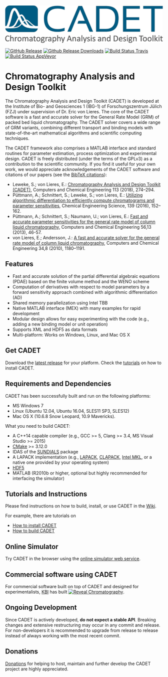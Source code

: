 ![CADET Logo](doc/logo/CADET-GitHub.png "Chromatography Analysis and Design Toolkit")

[![GitHub Release](https://img.shields.io/github/release/modsim/cadet.svg)](https://github.com/modsim/CADET/releases)
[![Github Release Downloads](https://img.shields.io/github/downloads/modsim/cadet/latest/total.svg)](https://github.com/modsim/CADET/releases)
[![Build Status Travis](https://img.shields.io/travis/modsim/CADET/master.svg?logo=travis&maxAge=3600)](https://travis-ci.org/modsim/CADET)
[![Build Status AppVeyor](https://img.shields.io/appveyor/ci/sleweke/cadet/master.svg?logo=appveyor&maxAge=3600)](https://ci.appveyor.com/project/sleweke/cadet)

# Chromatography Analysis and Design Toolkit

The Chromatography Analysis and Design Toolkit (CADET) is developed at the Institute of Bio- and Geosciences 1 (IBG-1) of Forschungszentrum Jülich (FZJ) under supervision of Dr. Eric von Lieres. The core of the CADET software is a fast and accurate solver for the General Rate Model (GRM) of packed bed liquid chromatography. The CADET solver covers a wide range of GRM variants, combining different transport and binding models with state-of-the-art mathematical algorithms and scientific computing techniques. 

The CADET framework also comprises a MATLAB interface and standard routines for parameter estimation, process optimization and experimental design. CADET is freely distributed (under the terms of the GPLv3) as a contribution to the scientific community. If you find it useful for your own work, we would appreciate acknowledgements of the CADET software and citations of our papers (see the [BibTeX citations](https://github.com/modsim/cadet/wiki/Referencing-CADET)):

* Leweke, S.; von Lieres, E.: [Chromatography Analysis and Design Toolkit (CADET)](http://doi.org/10.1016/j.compchemeng.2018.02.025), Computers and Chemical Engineering 113 (2018), 274–294.
* Püttmann, A.; Schnittert, S.; Leweke, S.; von Lieres, E.: [Utilizing algorithmic differentiation to efficiently compute chromatograms and parameter sensitivities](http://doi.org/10.1016/j.ces.2015.08.050), Chemical Engineering Science, 139 (2016), 152–162.
* Püttmann, A.; Schnittert, S.; Naumann, U.; von Lieres, E.: [Fast and accurate parameter sensitivities for the general rate model of column liquid chromatography](http://doi.org/10.1016/j.compchemeng.2013.04.021), Computers and Chemical Engineering 56,13 (2013), 46-57.
* von Lieres, E.; Andersson, J.: [A fast and accurate solver for the general rate model of column liquid chromatography](http://doi.org/10.1016/j.compchemeng.2010.03.008), Computers and Chemical Engineering 34,8 (2010), 1180–1191.

## Features

* Fast and accurate solution of the partial differential algebraic equations (PDAE) based on the finite volume method and the WENO scheme
* Computation of derivatives with respect to model parameters by a forward sensitivity approach combined with algorithmic differentiation (AD)
* Shared memory parallelization using Intel TBB
* Native MATLAB interface (MEX) with many examples for rapid development
* Modular design allows for easy experimenting with the code (e.g., adding a new binding model or unit operation)
* Supports XML and HDF5 as data formats
* Multi-platform: Works on Windows, Linux, and Mac OS X

## Get CADET

Download the [latest release](https://github.com/modsim/cadet/releases) for your platform.
Check the [tutorials](https://github.com/modsim/cadet/wiki/tutorials) on how to install CADET.

## Requirements and Dependencies

CADET has been successfully built and run on the following platforms:

* MS Windows 7
* Linux (Ubuntu 12.04, Ubuntu 16.04, SLES11 SP3, SLES12)
* Mac OS X (10.6.8 Snow Leopard, 10.9 Mavericks).

What you need to build CADET:

* A C++14 capable compiler (e.g., GCC >= 5, Clang >= 3.4, MS Visual Studio >= 2015)
* [CMake](http://cmake.org/) >= 3.12.0
* IDAS of the [SUNDIALS](http://computation.llnl.gov/casc/sundials/main.html) package
* A LAPACK implementation (e.g., [LAPACK](http://www.netlib.org/lapack/index.html), [CLAPACK](https://icl.cs.utk.edu/lapack-for-windows/clapack/index.html#build), [Intel MKL](https://software.intel.com/sites/campaigns/nest/), or a native one provided by your operating system)
* [HDF5](http://www.hdfgroup.org/HDF5/)
* MATLAB (R2010b or higher, optional but highly recommended for interfacing the simulator) 

## Tutorials and Instructions

Please find instructions on how to build, install, or use CADET in the [Wiki](https://github.com/modsim/cadet/wiki).

For example, there are tutorials on

* [How to install CADET](https://github.com/modsim/cadet/wiki/Install-CADET)
* [How to build CADET](https://github.com/modsim/cadet/wiki/Build-CADET)

## Online Simulator

Try CADET in the browser using the [online simulator web service](http://www.cadet-web.de).

## Commercial software using CADET

For commercial software built on top of CADET and designed for experimentalists, [KBI](http://www.kbibiopharma.com/) has built [![Reveal Chromatography](https://www.cadet-web.de/static/simulation/RevealChromLogo.png)](http://bit.ly/reveal_prod).

## Ongoing Development

Since CADET is actively developed, **do not expect a stable API**. Breaking changes and extensive restructuring may occur in any commit and release.
For non-developers it is recommended to upgrade from release to release instead of always working with the most recent commit.

## Donations

[Donations](https://www.paypal.com/cgi-bin/webscr?cmd=_s-xclick&hosted_button_id=FCQ2M89558ZAG) for helping to host, maintain and further develop the CADET project are highly appreciated.
